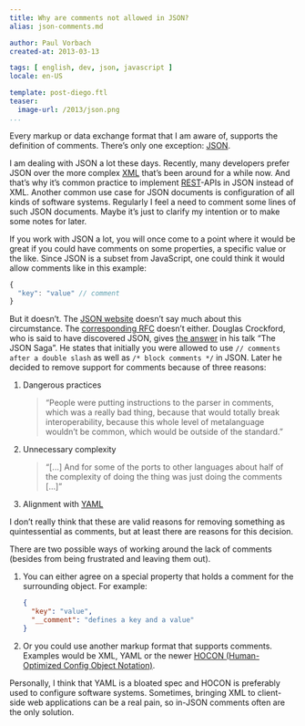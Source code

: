 ```yaml
---
title: Why are comments not allowed in JSON?
alias: json-comments.md

author: Paul Vorbach
created-at: 2013-03-13

tags: [ english, dev, json, javascript ]
locale: en-US

template: post-diego.ftl
teaser:
  image-url: /2013/json.png
...
```


Every markup or data exchange format that I am aware of, supports the definition
of comments. There’s only one exception: [JSON].

I am dealing with JSON a lot these days. Recently, many developers prefer JSON
over the more complex [XML] that’s been around for a while now. And that’s why
it’s common practice to implement [REST]-APIs in JSON instead of XML. Another
common use case for JSON documents is configuration of all kinds of software
systems. Regularly I feel a need to comment some lines of such JSON documents.
Maybe it’s just to clarify my intention or to make some notes for later.

If you work with JSON a lot, you will once come to a point where it would be
great if you could have comments on some properties, a specific value or the
like. Since JSON is a subset from JavaScript, one could think it would allow
comments like in this example:

~~~ javascript
{
  "key": "value" // comment
}
~~~

But it doesn’t. The [JSON website][JSON] doesn’t say much about this
circumstance. The [corresponding RFC][JSON RFC] doesn’t either. Douglas
Crockford, who is said to have discovered JSON, gives
[the answer][The JSON Saga] in his talk “The JSON Saga”. He states that
initially you were allowed to use `// comments after a double slash` as well as
`/* block comments */` in JSON. Later he decided to remove support for comments
because of three reasons:

 1. Dangerous practices

    > “People were putting instructions to the parser in comments, which was a
    > really bad thing, because that would totally break interoperability,
    > because this whole level of metalanguage wouldn’t be common, which would
    > be outside of the standard.”

 2. Unnecessary complexity

    > “[...] And for some of the ports to other languages about half of the
    > complexity of doing the thing was just doing the comments [...]”

 3. Alignment with [YAML]

I don’t really think that these are valid reasons for removing something as
quintessential as comments, but at least there are reasons for this decision.

There are two possible ways of working around the lack of comments (besides from
being frustrated and leaving them out).

 1. You can either agree on a special property that holds a comment for the
    surrounding object. For example:

    ~~~ json
    {
      "key": "value",
      "__comment": "defines a key and a value"
    }
    ~~~

 2. Or you could use another markup format that supports comments. Examples
    would be XML, YAML or the newer
    [HOCON (Human-Optimized Config Object Notation)][HOCON].

Personally, I think that YAML is a bloated spec and HOCON is preferably used to
configure software systems. Sometimes, bringing XML to client-side web
applications can be a real pain, so in-JSON comments often are the only
solution.


[JSON]: http://json.org/
[XML]: http://www.w3.org/XML/
[REST]: http://en.wikipedia.org/wiki/Representational_state_transfer
[JSON RFC]: http://tools.ietf.org/html/rfc4627.html
[The JSON Saga]: http://youtu.be/-C-JoyNuQJs?t=16m6s
[YAML]: http://yaml.org/
[HOCON]: https://github.com/typesafehub/config/blob/master/HOCON.md
